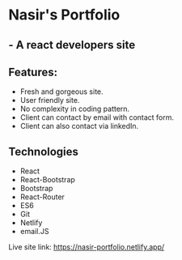 # Nasir's Portfolio
## - A react developers site

Features:
-
- Fresh and gorgeous site.
- User friendly site.
- No complexity in coding pattern.
- Client can contact by email with contact form.
- Client can also contact via linkedIn.

Technologies
-
- React
- React-Bootstrap
- Bootstrap
- React-Router
- ES6
- Git
- Netlify
- email.JS

Live site link:
https://nasir-portfolio.netlify.app/